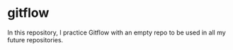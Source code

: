 # gitflow
In this repository, I practice Gitflow with an empty repo to be used in all my future repositories.
